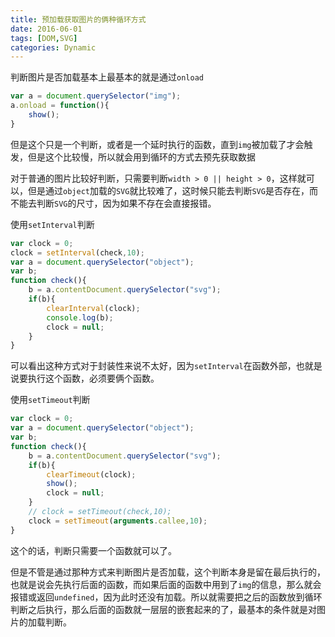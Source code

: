 ```yaml
---
title: 预加载获取图片的俩种循环方式
date: 2016-06-01
tags: [DOM,SVG]
categories: Dynamic
---
```


判断图片是否加载基本上最基本的就是通过`onload`
```javascript
var a = document.querySelector("img");
a.onload = function(){
    show();
}
```
但是这个只是一个判断，或者是一个延时执行的函数，直到`img`被加载了才会触发，但是这个比较慢，所以就会用到循环的方式去预先获取数据

对于普通的图片比较好判断，只需要判断`width > 0 || height > 0`，这样就可以，但是通过`object`加载的`SVG`就比较难了，这时候只能去判断`SVG`是否存在，而不能去判断`SVG`的尺寸，因为如果不存在会直接报错。

使用`setInterval`判断
```javascript
var clock = 0;
clock = setInterval(check,10);
var a = document.querySelector("object");
var b;
function check(){
    b = a.contentDocument.querySelector("svg");
    if(b){
        clearInterval(clock);
        console.log(b);
        clock = null;
    }
}
```
可以看出这种方式对于封装性来说不太好，因为`setInterval`在函数外部，也就是说要执行这个函数，必须要俩个函数。

使用`setTimeout`判断
```javascript
var clock = 0;
var a = document.querySelector("object");
var b;
function check(){
    b = a.contentDocument.querySelector("svg");
    if(b){
        clearTimeout(clock);
        show();
        clock = null;
    }
    // clock = setTimeout(check,10);
    clock = setTimeout(arguments.callee,10);
}
```
这个的话，判断只需要一个函数就可以了。

但是不管是通过那种方式来判断图片是否加载，这个判断本身是留在最后执行的，也就是说会先执行后面的函数，而如果后面的函数中用到了`img`的信息，那么就会报错或返回`undefined`，因为此时还没有加载。所以就需要把之后的函数放到循环判断之后执行，那么后面的函数就一层层的嵌套起来的了，最基本的条件就是对图片的加载判断。